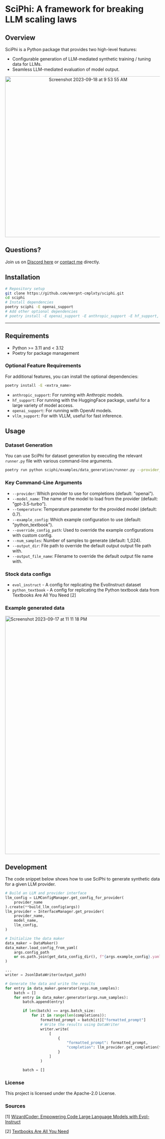 # SciPhi: A framework for breaking LLM scaling laws

## Overview

SciPhi is a Python package that provides two high-level features:

- Configurable generation of LLM-mediated synthetic training / tuning data for LLMs.
- Seamless LLM-mediated evaluation of model output.

<p align="center">
<img width="524" alt="Screenshot 2023-09-18 at 9 53 55 AM" src="https://github.com/emrgnt-cmplxty/SciPhi/assets/68796651/9731f891-1d99-432a-aaec-37916bc6362f">
</p>

## Questions?

Join us on [Discord here](https://discord.gg/j9GxfbxqAe) or [contact me](mailto:owe@emergentagi.com) directly.

## Installation

```bash
# Repository setup
git clone https://github.com/emrgnt-cmplxty/sciphi.git
cd sciphi
# Install dependencies
poetry sciphi -E openai_support
# Add other optional dependencies
# poetry install -E openai_support -E anthropic_support -E hf_support, ...
```

---

## Requirements

- Python >= 3.11 and < 3.12
- Poetry for package management

### Optional Feature Requirements

For additional features, you can install the optional dependencies:

```bash
poetry install -E <extra_name>
```

- `anthropic_support`: For running with Anthropic models.
- `hf_support`: For running with the HuggingFace package, useful for a large variety of model access.
- `openai_support`: For running with OpenAI models.
- `vllm_support`: For with VLLM, useful for fast inference.

## Usage

### Dataset Generation

You can use SciPhi for dataset generation by executing the relevant `runner.py` file with various command-line arguments.

```bash
poetry run python sciphi/examples/data_generation/runner.py --provider_name=openai --model_name=gpt-4 --log_level=DEBUG --batch_size=1 --num_samples=1 --output_file_name=example_output.jsonl --example_config=python_textbook
```

### Key Command-Line Arguments

- `--provider`: Which provider to use for completions (default: "openai").
- `--model_name`: The name of the model to load from the provider (default: "gpt-3.5-turbo").
- `--temperature`: Temperature parameter for the provided model (default: 0.7).
- `--example_config`: Which example configuration to use (default: "python_textbook").
- `--override_config_path`: Used to override the example configurations with custom config.
- `--num_samples`: Number of samples to generate (default: 1_024).
- `--output_dir`: File path to override the default output output file path with.
- `--output_file_name`: Filename to override the default output file name with.

### Stock data configs

- `evol_instruct` - A config for replicating the EvolInstruct dataset
- `python_textbook` - A config for replicating the Python textbook data from Textbooks Are All You Need [2]
  
### Example generated data
<img width="776" alt="Screenshot 2023-09-17 at 11 11 18 PM" src="https://github.com/emrgnt-cmplxty/SciPhi/assets/68796651/8f1ef11d-cd37-4fc7-a7a0-a1e0159ba4a3">

## Development


The code snippet below shows how to use SciPhi to generate synthetic data for a given LLM provider.

```python
# Build an LLM and provider interface
llm_config = LLMConfigManager.get_config_for_provider(
    provider_name
).create(**build_llm_config(args))
llm_provider = InterfaceManager.get_provider(
    provider_name,
    model_name,
    llm_config,
)

# Initialize the data maker
data_maker = DataMaker()
data_maker.load_config_from_yaml(
    args.config_path
    or os.path.join(get_data_config_dir(), f"{args.example_config}.yaml")
)

...
writer = JsonlDataWriter(output_path)

# Generate the data and write the results
for entry in data_maker.generator(args.num_samples):
    batch = []
    for entry in data_maker.generator(args.num_samples):
        batch.append(entry)

        if len(batch) == args.batch_size:
            for it in range(len(completions)):
                formatted_prompt = batch[it]["formatted_prompt"]
                # Write the results using DataWriter
                writer.write(
                    [
                        {
                            "formatted_prompt": formatted_prompt,
                            "completion": llm_provider.get_completion(formatted_prompt),
                        }
                    ]
                )

        batch = []
```

### License

This project is licensed under the Apache-2.0 License.

### Sources

[1] [WizardCoder: Empowering Code Large Language Models with Evol-Instruct](https://arxiv.org/abs/2306.08568)

[2] [Textbooks Are All You Need](https://arxiv.org/abs/2306.11644)
